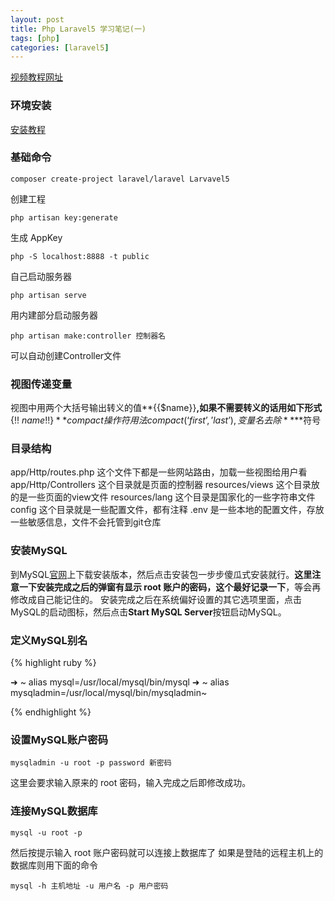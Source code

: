 ```yaml
---
layout: post
title: Php Laravel5 学习笔记(一)
tags: [php]
categories: [laravel5]
---
```




[视频教程网址](https://laravist.com/series/laravel-5-basic)

### 环境安装

[安装教程](https://laravist.com/article/34)

### 基础命令

`composer create-project laravel/laravel Larvavel5 `

创建工程

`php artisan key:generate`

生成 AppKey

`php -S localhost:8888 -t public`

自己启动服务器

`php artisan serve` 

用内建部分启动服务器

`php artisan make:controller 控制器名 `

可以自动创建Controller文件


### 视图传递变量

视图中用两个大括号输出转义的值**\{\{\$name}\}**,如果不需要转义的话用如下形式**\{!! $name !!\}**
compact 操作符 用法compact(‘first’,’last’),变量名去除**$**符号

### 目录结构

app/Http/routes.php 这个文件下都是一些网站路由，加载一些视图给用户看
app/Http/Controllers 这个目录就是页面的控制器
resources/views 这个目录放的是一些页面的view文件
resources/lang 这个目录是国家化的一些字符串文件
config 这个目录就是一些配置文件，都有注释
.env 是一些本地的配置文件，存放一些敏感信息，文件不会托管到git仓库

### 安装MySQL
到MySQL[官网](http://dev.mysql.com/downloads/mysql/)上下载安装版本，然后点击安装包一步步傻瓜式安装就行。**这里注意一下安装完成之后的弹窗有显示 root 账户的密码，这个最好记录一下**，等会再修改成自己能记住的。
安装完成之后在系统偏好设置的其它选项里面，点击MySQL的启动图标，然后点击**Start MySQL Server**按钮启动MySQL。

### 定义MySQL别名

{% highlight ruby %}



➜  ~ alias mysql=/usr/local/mysql/bin/mysql
➜  ~ alias mysqladmin=/usr/local/mysql/bin/mysqladmin~



{% endhighlight %}



### 设置MySQL账户密码

`mysqladmin -u root -p password 新密码`

这里会要求输入原来的 root 密码，输入完成之后即修改成功。

### 连接MySQL数据库

`mysql -u root -p`

然后按提示输入 root 账户密码就可以连接上数据库了
如果是登陆的远程主机上的数据库则用下面的命令

`mysql -h 主机地址 -u 用户名 -p 用户密码`
